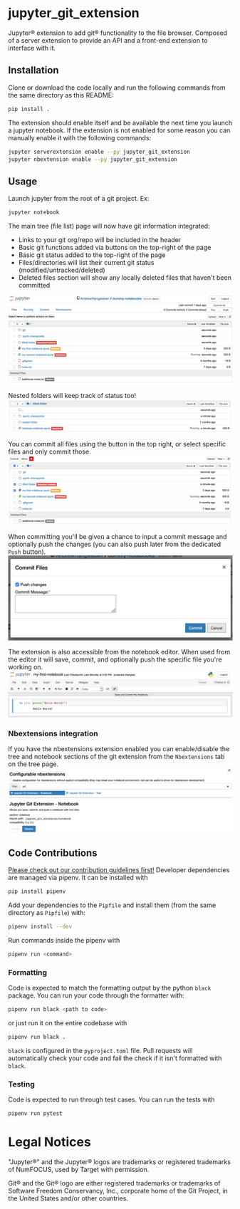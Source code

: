 # jupyter_git_extension
Jupyter® extension to add git® functionality to the file browser. Composed of a server
extension to provide an API and a front-end extension to interface with it.


## Installation
Clone or download the code locally and run the following commands from the same
directory as this README:
```bash
pip install .
```

The extension should enable itself and be available the next time you launch a jupyter
notebook. If the extension is not enabled for some reason you can manually enable it
with the following commands:
```bash
jupyter serverextension enable --py jupyter_git_extension
jupyter nbextension enable --py jupyter_git_extension
```

## Usage
Launch jupyter from the root of a git project. Ex:
```bash
jupyter notebook
```

The main tree (file list) page will now have git information integrated:
- Links to your git org/repo will be included in the header
- Basic git functions added via buttons on the top-right of the page
- Basic git status added to the top-right of the page
- Files/directories will list their current git status (modified/untracked/deleted)
- Deleted files section will show any locally deleted files that haven't been committed

![Tree Page](screenshots/tree-full.png)

Nested folders will keep track of status too!
![Nested Folder Tree Page](screenshots/nested-folder-tree.png)

You can commit all files using the button in the top right, or select specific files and
only commit those.
![Selected Files Tree Page](screenshots/selected-files-tree.png)

When committing you'll be given a chance to input a commit message and optionally push
the changes (you can also push later from the dedicated `Push` button).
![Commit Modal](screenshots/commit-modal.png)

The extension is also accessible from the notebook editor. When used from the editor it
will save, commit, and optionally push the specific file you're working on.
![Commit Button Notebook Editor](screenshots/commit-save-editor.png)


### Nbextensions integration
If you have the nbextensions extension enabled you can enable/disable the tree and
notebook sections of the git extension from the `Nbextensions` tab on the tree page.
![Nbextensions Configuration Page](screenshots/nbextensions-configuration.png)


## Code Contributions
[Please check out our contribution guidelines first!](CONTRIBUTING.md)
Developer dependencies are managed via pipenv. It can be installed with
```bash
pip install pipenv
```
Add your dependencies to the `Pipfile` and install them (from the same directory as
`Pipfile`) with:
```bash
pipenv install --dev
```
Run commands inside the pipenv with
```bash
pipenv run <command>
```


### Formatting
Code is expected to match the formatting output by the python `black` package. You can
run your code through the formatter with:
```bash
pipenv run black <path to code>
```
or just run it on the entire codebase with
```bash
pipenv run black .
```

`black` is configured in the `pyproject.toml` file. Pull requests will automatically
check your code and fail the check if it isn't formatted with `black`.


### Testing
Code is expected to run through test cases. You can run the tests with
```bash
pipenv run pytest
```


# Legal Notices
"Jupyter®" and the Jupyter® logos are trademarks or registered trademarks of NumFOCUS,
used by Target with permission.

Git® and the Git® logo are either registered trademarks or trademarks of Software
Freedom Conservancy, Inc., corporate home of the Git Project, in the United States
and/or other countries.
